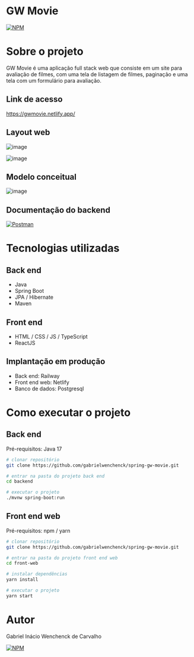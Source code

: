 # GW Movie
[![NPM](https://img.shields.io/npm/l/react)](https://github.com/gabrielwenchenck/spring-gw-movie/blob/main/LICENSE) 

# Sobre o projeto

GW Movie é uma aplicação full stack web que consiste em um site para avaliação de filmes, com uma tela de listagem de filmes, paginação e uma tela com um formulário para avaliação.

## Link de acesso

https://gwmovie.netlify.app/

## Layout web

![image](https://github.com/gabrielwenchenck/spring-gw-movie/assets/104534121/da616b76-db02-4829-a281-4da5bed2eced)

![image](https://github.com/gabrielwenchenck/spring-gw-movie/assets/104534121/a425fce9-6f2c-488e-ac94-4a0b90e05ab9)


## Modelo conceitual
![image](https://github.com/gabrielwenchenck/spring-gw-movie/assets/104534121/3eedde64-ad03-4ae4-88e7-0dff39b1103a)

## Documentação do backend

[![Postman](https://img.shields.io/badge/Postman-FF6C37?style=for-the-badge&logo=postman&logoColor=white)](https://documenter.getpostman.com/view/21578696/2s9YJdWhZp)

# Tecnologias utilizadas
## Back end
- Java
- Spring Boot
- JPA / Hibernate
- Maven
## Front end
- HTML / CSS / JS / TypeScript
- ReactJS
## Implantação em produção
- Back end: Railway
- Front end web: Netlify
- Banco de dados: Postgresql

# Como executar o projeto

## Back end
Pré-requisitos: Java 17

```bash
# clonar repositório
git clone https://github.com/gabrielwenchenck/spring-gw-movie.git

# entrar na pasta do projeto back end
cd backend

# executar o projeto
./mvnw spring-boot:run
```

## Front end web
Pré-requisitos: npm / yarn

```bash
# clonar repositório
git clone https://github.com/gabrielwenchenck/spring-gw-movie.git

# entrar na pasta do projeto front end web
cd front-web

# instalar dependências
yarn install

# executar o projeto
yarn start
```

# Autor

Gabriel Inácio Wenchenck de Carvalho

[![NPM](https://img.shields.io/badge/LinkedIn-0077B5?style=for-the-badge&logo=linkedin&logoColor=white)](https://www.linkedin.com/in/gabrielwenchenck/) 

